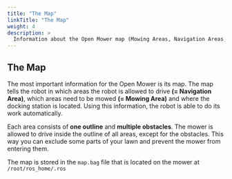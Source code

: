 ```yaml
---
title: "The Map"
linkTitle: "The Map"
weight: 4
description: >
  Information about the Open Mower map (Mowing Areas, Navigation Areas, Docking Point).
---
```


## The Map

The most important information for the Open Mower is its map. The map tells the robot in which areas the robot is allowed to drive **(= Navigation Area)**, which areas need to be mowed **(= Mowing Area)** and where the docking station is located. Using this information, the robot is able to do its work automatically.

Each area consists of **one outline** and **multiple obstacles**. The mower is allowed to drive inside the outline of all areas, except for the obstacles. This way you can exclude some parts of your lawn and prevent the mower from entering them.

The map is stored in the `map.bag` file that is located on the mower at `/root/ros_home/.ros`
